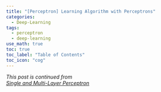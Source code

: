 ```yaml
---
title: "[Perceptron] Learning Algorithm with Perceptrons"
categories:
  - Deep-Learning
tags:
  - perceptron
  - deep-learning
use_math: true
toc: true
toc_label: "Table of Contents"
toc_icon: "cog"
---
```

*This post is continued from  
[Single and Multi-Layer Perceptron](https://kimdanny.github.io/deep-learning/single-multi-perceptron)*  
